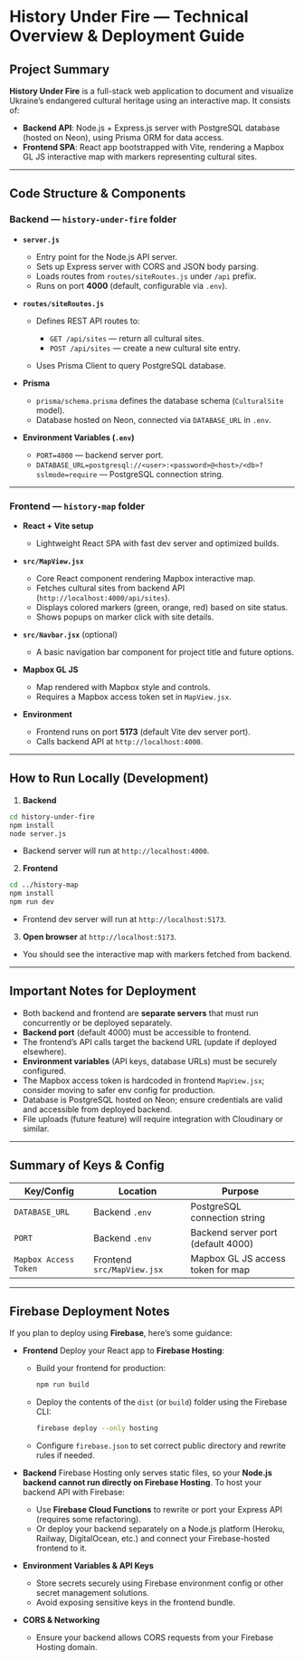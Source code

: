 # History Under Fire — Technical Overview & Deployment Guide

## Project Summary

**History Under Fire** is a full-stack web application to document and visualize Ukraine’s endangered cultural heritage using an interactive map. It consists of:

* **Backend API**: Node.js + Express.js server with PostgreSQL database (hosted on Neon), using Prisma ORM for data access.
* **Frontend SPA**: React app bootstrapped with Vite, rendering a Mapbox GL JS interactive map with markers representing cultural sites.

---

## Code Structure & Components

### Backend — `history-under-fire` folder

* **`server.js`**

  * Entry point for the Node.js API server.
  * Sets up Express server with CORS and JSON body parsing.
  * Loads routes from `routes/siteRoutes.js` under `/api` prefix.
  * Runs on port **4000** (default, configurable via `.env`).

* **`routes/siteRoutes.js`**

  * Defines REST API routes to:

    * `GET /api/sites` — return all cultural sites.
    * `POST /api/sites` — create a new cultural site entry.
  * Uses Prisma Client to query PostgreSQL database.

* **Prisma**

  * `prisma/schema.prisma` defines the database schema (`CulturalSite` model).
  * Database hosted on Neon, connected via `DATABASE_URL` in `.env`.

* **Environment Variables (`.env`)**

  * `PORT=4000` — backend server port.
  * `DATABASE_URL=postgresql://<user>:<password>@<host>/<db>?sslmode=require` — PostgreSQL connection string.

---

### Frontend — `history-map` folder

* **React + Vite setup**

  * Lightweight React SPA with fast dev server and optimized builds.

* **`src/MapView.jsx`**

  * Core React component rendering Mapbox interactive map.
  * Fetches cultural sites from backend API (`http://localhost:4000/api/sites`).
  * Displays colored markers (green, orange, red) based on site status.
  * Shows popups on marker click with site details.

* **`src/Navbar.jsx`** (optional)

  * A basic navigation bar component for project title and future options.

* **Mapbox GL JS**

  * Map rendered with Mapbox style and controls.
  * Requires a Mapbox access token set in `MapView.jsx`.

* **Environment**

  * Frontend runs on port **5173** (default Vite dev server port).
  * Calls backend API at `http://localhost:4000`.

---

## How to Run Locally (Development)

1. **Backend**

```bash
cd history-under-fire
npm install
node server.js
```

* Backend server will run at `http://localhost:4000`.

2. **Frontend**

```bash
cd ../history-map
npm install
npm run dev
```

* Frontend dev server will run at `http://localhost:5173`.

3. **Open browser** at `http://localhost:5173`.

* You should see the interactive map with markers fetched from backend.

---

## Important Notes for Deployment

* Both backend and frontend are **separate servers** that must run concurrently or be deployed separately.
* **Backend port** (default 4000) must be accessible to frontend.
* The frontend’s API calls target the backend URL (update if deployed elsewhere).
* **Environment variables** (API keys, database URLs) must be securely configured.
* The Mapbox access token is hardcoded in frontend `MapView.jsx`; consider moving to safer env config for production.
* Database is PostgreSQL hosted on Neon; ensure credentials are valid and accessible from deployed backend.
* File uploads (future feature) will require integration with Cloudinary or similar.

---

## Summary of Keys & Config

| Key/Config            | Location                   | Purpose                            |
| --------------------- | -------------------------- | ---------------------------------- |
| `DATABASE_URL`        | Backend `.env`             | PostgreSQL connection string       |
| `PORT`                | Backend `.env`             | Backend server port (default 4000) |
| `Mapbox Access Token` | Frontend `src/MapView.jsx` | Mapbox GL JS access token for map  |

---



## Firebase Deployment Notes

If you plan to deploy using **Firebase**, here’s some guidance:

* **Frontend**
  Deploy your React app to **Firebase Hosting**:

  * Build your frontend for production:

    ```bash
    npm run build
    ```
  * Deploy the contents of the `dist` (or `build`) folder using the Firebase CLI:

    ```bash
    firebase deploy --only hosting
    ```
  * Configure `firebase.json` to set correct public directory and rewrite rules if needed.

* **Backend**
  Firebase Hosting only serves static files, so your **Node.js backend cannot run directly on Firebase Hosting**.
  To host your backend API with Firebase:

  * Use **Firebase Cloud Functions** to rewrite or port your Express API (requires some refactoring).
  * Or deploy your backend separately on a Node.js platform (Heroku, Railway, DigitalOcean, etc.) and connect your Firebase-hosted frontend to it.

* **Environment Variables & API Keys**

  * Store secrets securely using Firebase environment config or other secret management solutions.
  * Avoid exposing sensitive keys in the frontend bundle.

* **CORS & Networking**

  * Ensure your backend allows CORS requests from your Firebase Hosting domain.

